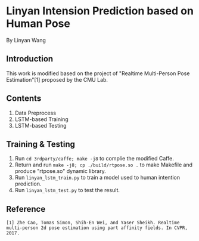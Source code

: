 # Linyan Intension Prediction based on Human Pose
By Linyan Wang

## Introduction
 This work is modified based on the project of "Realtime Multi-Person Pose Estimation"[1] proposed by the CMU Lab.

## Contents
 1. Data Preprocess
 2. LSTM-based Training
 3. LSTM-based Testing

## Training & Testing

  1. Run ```cd 3rdparty/caffe; make -j8``` to complie the modified Caffe.
  2. Return and run ```make -j8; cp ./build/rtpose.so .``` to make Makefile and produce "rtpose.so" dynamic library.
  3. Run ```linyan_lstm_train.py``` to train a model used to human intention prediction.
  4. Run ```linyan_lstm_test.py``` to test the result.

## Reference
    [1] Zhe Cao, Tomas Simon, Shih-En Wei, and Yaser Sheikh. Realtime multi-person 2d pose estimation using part affinity fields. In CVPR, 2017. 

     


